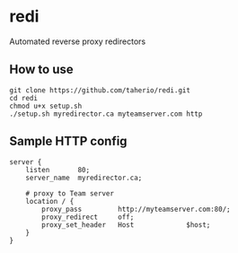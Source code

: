 # redi
Automated reverse proxy redirectors 

## How to use

```
git clone https://github.com/taherio/redi.git
cd redi
chmod u+x setup.sh
./setup.sh myredirector.ca myteamserver.com http
```

## Sample HTTP config
```
server {
    listen       80;
    server_name  myredirector.ca;
     
    # proxy to Team server
    location / {
        proxy_pass         http://myteamserver.com:80/;
        proxy_redirect     off;
        proxy_set_header   Host             $host;
    }
}
```
